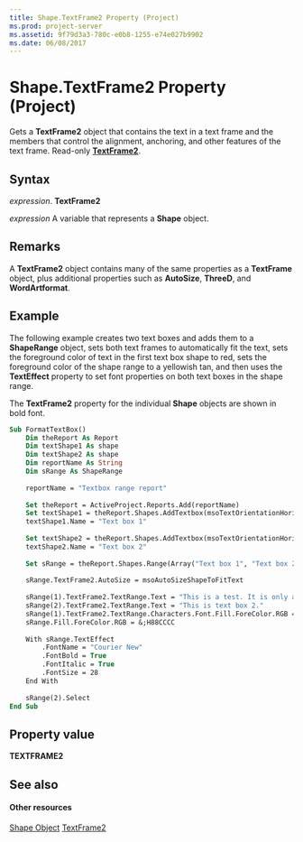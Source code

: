 ```yaml
---
title: Shape.TextFrame2 Property (Project)
ms.prod: project-server
ms.assetid: 9f79d3a3-780c-e0b8-1255-e74e027b9902
ms.date: 06/08/2017
---
```



# Shape.TextFrame2 Property (Project)
Gets a  **TextFrame2** object that contains the text in a text frame and the members that control the alignment, anchoring, and other features of the text frame. Read-only **[TextFrame2](http://msdn.microsoft.com/en-us/library/office/ff822136%28v=office.15%29)**.

## Syntax

 _expression_. **TextFrame2**

 _expression_ A variable that represents a **Shape** object.


## Remarks

A  **TextFrame2** object contains many of the same properties as a **TextFrame** object, plus additional properties such as **AutoSize**,  **ThreeD**, and  **WordArtformat**.


## Example

The following example creates two text boxes and adds them to a  **ShapeRange** object, sets both text frames to automatically fit the text, sets the foreground color of text in the first text box shape to red, sets the foreground color of the shape range to a yellowish tan, and then uses the **TextEffect** property to set font properties on both text boxes in the shape range.

The  **TextFrame2** property for the individual **Shape** objects are shown in bold font.




```vb
Sub FormatTextBox()
    Dim theReport As Report
    Dim textShape1 As shape
    Dim textShape2 As shape
    Dim reportName As String
    Dim sRange As ShapeRange
    
    reportName = "Textbox range report"
    
    Set theReport = ActiveProject.Reports.Add(reportName)
    Set textShape1 = theReport.Shapes.AddTextbox(msoTextOrientationHorizontal, 30, 50, 350, 80)
    textShape1.Name = "Text box 1"
    
    Set textShape2 = theReport.Shapes.AddTextbox(msoTextOrientationHorizontal, 30, 130, 350, 80)
    textShape2.Name = "Text box 2"
    
    Set sRange = theReport.Shapes.Range(Array("Text box 1", "Text box 2"))
        
    sRange.TextFrame2.AutoSize = msoAutoSizeShapeToFitText
        
    sRange(1).TextFrame2.TextRange.Text = "This is a test. It is only a test."
    sRange(2).TextFrame2.TextRange.Text = "This is text box 2."
    sRange(1).TextFrame2.TextRange.Characters.Font.Fill.ForeColor.RGB = &;H2020CC
    sRange.Fill.ForeColor.RGB = &;H88CCCC
        
    With sRange.TextEffect
        .FontName = "Courier New"
        .FontBold = True
        .FontItalic = True
        .FontSize = 28
    End With
    
    sRange(2).Select
End Sub
```


## Property value

 **TEXTFRAME2**


## See also


#### Other resources


[Shape Object](Project.shape.md)
[TextFrame2](http://msdn.microsoft.com/en-us/library/office/ff822136%28v=office.15%29)
